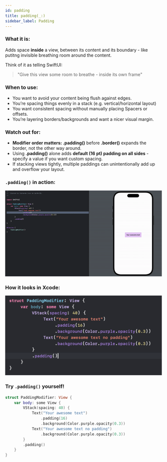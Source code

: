 ```yaml
---
id: padding
title: padding(_:)
sidebar_label: Padding
---
```


### What it is:

Adds space **inside** a view, between its content and its boundary - like putitng invisible breathing room around the content.

Think of it as telling SwiftUI:

> "Give this view some room to breathe - inside its own frame"

### When to use:

- You want to avoid your content being flush against edges.
- You’re spacing things evenly in a stack (e.g. vertical/horizontal layout)
- You want consistent spacing without manually placing Spacers or offsets.
- You’re layering borders/backgrounds and want a nicer visual margin.

### Watch out for:

- **Modifier order matters: .padding()** before **.border()** expands the border, not the other way around.
- Using **.padding()** alone adds **default (16 pt) padding on all sides** - specify a value if you want custom spacing.
- If stacking views tightly, multiple paddings can unintentionally add up and overflow your layout.

### `.padding()` in action:

<div style={{marginLeft: '2rem', marginTop: '2rem', width: '80%'}}>
  <img src="/img/layout/padding/padding_animation.gif" alt="Padding animation example" style={{ width: '100%', borderRadius: '8px' }} />
</div>

### How it looks in Xcode:

<div style={{marginLeft: '2rem', marginTop: '2rem', width: '80%'}}>
  <img src="/img/layout/padding/padding_code_snippet.png" alt="padding code example" style={{borderRadius: '12px', width: '100%'}}/>
</div>

### Try `.padding()` yourself!

```swift
struct PaddingModifier: View {
    var body: some View {
        VStack(spacing: 40) {
            Text("Your awesome text")
                .padding(16)
                .background(Color.purple.opacity(0.3))
            Text("Your awesome text no padding")
                .background(Color.purple.opacity(0.3))
        }
        .padding()
    }
}
```
